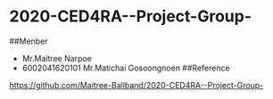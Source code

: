 # 2020-CED4RA--Project-Group-

##Menber

- Mr.Maitree Narpoe
- 6002041620101 Mr.Matichai Gosoongnoen
##Reference

<https://github.com/Maitree-Ballband/2020-CED4RA--Project-Group->
